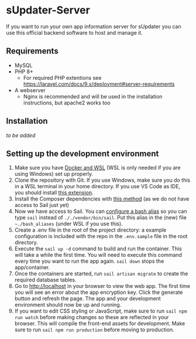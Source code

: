 # sUpdater-Server
If you want to run your own app information server for sUpdater you can use this official backend software to host and manage it.

## Requirements
- MySQL
- PHP 8+
  - For required PHP extentions see https://laravel.com/docs/9.x/deployment#server-requirements
- A webserver
  - Nginx is recommended and will be used in the installation instructions, but apache2 works too

## Installation
*to be added*

## Setting up the development environment
1. Make sure you have [Docker and WSL](https://docs.docker.com/desktop/windows/install/) (WSL is only needed if you are using Windows) set up properly. 
1. Clone the repository with Git. If you use Windows, make sure you do this in a WSL terminal in your home directory. If you use VS Code as IDE, you should install [this extension](https://marketplace.visualstudio.com/items?itemName=ms-vscode-remote.remote-wsl).
1. Install the Composer dependencies with [this method](https://laravel.com/docs/9.x/sail#installing-composer-dependencies-for-existing-projects) (as we do not have access to Sail just yet)
1. Now we have access to Sail. You can [configure a bash alias](https://laravel.com/docs/9.x/sail#configuring-a-bash-alias) so you can type `sail` instead of `././vendor/bin/sail`. Put this alias in the (new) file `~./bash_aliases` (under WSL if you use this).
1. Create a .env file in the root of the project directory: a example configuration is included with the repo in the `.env.sample` file in the root directory.
1. Execute the `sail up -d` command to build and run the container. This will take a while the first time. You will need to execute this command every time you want to run the app again. `sail down` stops the app/container.
1. Once the containers are started, run `sail artisan migrate` to create the required database tables.
1. Go to [http://localhost](http://localhost) in your browser to view the web app. The first time you will see an error about the app encryption key. Click the generate button and refresh the page. The app and your development environment should now be up and running.
1. If you want to edit CSS styling or JavaScript, make sure to run `sail npm run watch` before making changes so these are reflected in your browser. This will compile the front-end assets for development. Make sure to run `sail npm run production` before moving to production.

